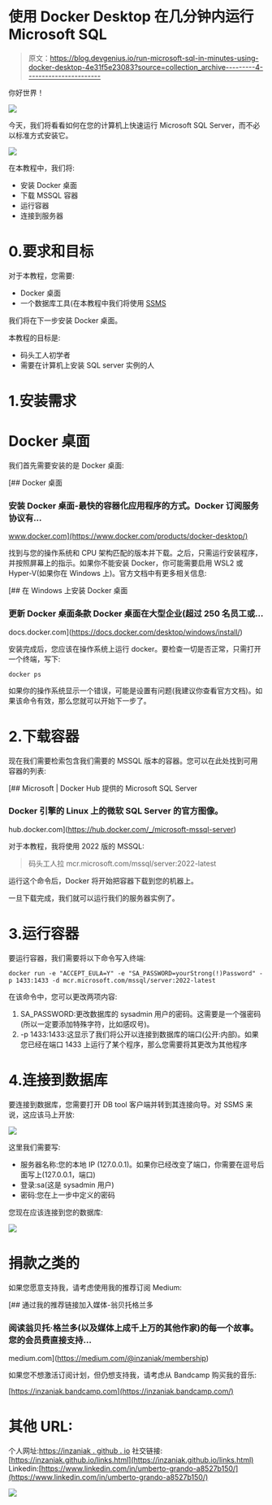 # 使用 Docker Desktop 在几分钟内运行 Microsoft SQL

> 原文：<https://blog.devgenius.io/run-microsoft-sql-in-minutes-using-docker-desktop-4e31f5e23083?source=collection_archive---------4----------------------->

你好世界！

![](img/50ad90d298a0ea774bbabf73b01e00f4.png)

今天，我们将看看如何在您的计算机上快速运行 Microsoft SQL Server，而不必以标准方式安装它。

![](img/457bf53d01f324637b7513248c070834.png)

在本教程中，我们将:

*   安装 Docker 桌面
*   下载 MSSQL 容器
*   运行容器
*   连接到服务器

# 0.要求和目标

对于本教程，您需要:

*   Docker 桌面
*   一个数据库工具(在本教程中我们将使用 [SSMS](https://docs.microsoft.com/it-it/sql/ssms/download-sql-server-management-studio-ssms?view=sql-server-ver16)

我们将在下一步安装 Docker 桌面。

本教程的目标是:

*   码头工人初学者
*   需要在计算机上安装 SQL server 实例的人

# 1.安装需求

# Docker 桌面

我们首先需要安装的是 Docker 桌面:

[](https://www.docker.com/products/docker-desktop/) [## Docker 桌面

### 安装 Docker 桌面-最快的容器化应用程序的方式。Docker 订阅服务协议有…

www.docker.com](https://www.docker.com/products/docker-desktop/) 

找到与您的操作系统和 CPU 架构匹配的版本并下载。之后，只需运行安装程序，并按照屏幕上的指示。如果你不能安装 Docker，你可能需要启用 WSL2 或 Hyper-V(如果你在 Windows 上)。官方文档中有更多相关信息:

[](https://docs.docker.com/desktop/windows/install/) [## 在 Windows 上安装 Docker 桌面

### 更新 Docker 桌面条款 Docker 桌面在大型企业(超过 250 名员工或…

docs.docker.com](https://docs.docker.com/desktop/windows/install/) 

安装完成后，您应该在操作系统上运行 docker。要检查一切是否正常，只需打开一个终端，写下:

`docker ps`

如果你的操作系统显示一个错误，可能是设置有问题(我建议你查看官方文档)。如果该命令有效，那么您就可以开始下一步了。

# 2.下载容器

现在我们需要检索包含我们需要的 MSSQL 版本的容器。您可以在此处找到可用容器的列表:

 [## Microsoft | Docker Hub 提供的 Microsoft SQL Server

### Docker 引擎的 Linux 上的微软 SQL Server 的官方图像。

hub.docker.com](https://hub.docker.com/_/microsoft-mssql-server) 

对于本教程，我将使用 2022 版的 MSSQL:

> 码头工人拉 mcr.microsoft.com/mssql/server:2022-latest

运行这个命令后，Docker 将开始把容器下载到您的机器上。

一旦下载完成，我们就可以运行我们的服务器实例了。

# 3.运行容器

要运行容器，我们需要将以下命令写入终端:

```
docker run -e "ACCEPT_EULA=Y" -e "SA_PASSWORD=yourStrong(!)Password" -p 1433:1433 -d mcr.microsoft.com/mssql/server:2022-latest
```

在该命令中，您可以更改两项内容:

1.  SA_PASSWORD:更改数据库的 sysadmin 用户的密码。这需要是一个强密码(所以一定要添加特殊字符，比如感叹号)。
2.  -p 1433:1433:这显示了我们将公开以连接到数据库的端口(公开:内部)。如果您已经在端口 1433 上运行了某个程序，那么您需要将其更改为其他程序

# 4.连接到数据库

要连接到数据库，您需要打开 DB tool 客户端并转到其连接向导。对 SSMS 来说，这应该马上开放:

![](img/9e4cb921ebc0db05e4dc0bb070a8a572.png)

这里我们需要写:

*   服务器名称:您的本地 IP (127.0.0.1)。如果你已经改变了端口，你需要在逗号后面写上(127.0.0.1，端口)
*   登录:sa(这是 sysadmin 用户)
*   密码:您在上一步中定义的密码

您现在应该连接到您的数据库:

![](img/3539a835741561dbb46e2f1fa7290304.png)

# 捐款之类的

如果您愿意支持我，请考虑使用我的推荐订阅 Medium:

[](https://medium.com/@inzaniak/membership) [## 通过我的推荐链接加入媒体-翁贝托格兰多

### 阅读翁贝托·格兰多(以及媒体上成千上万的其他作家)的每一个故事。您的会员费直接支持…

medium.com](https://medium.com/@inzaniak/membership) 

如果您不想激活订阅计划，但仍想支持我，请考虑从 Bandcamp 购买我的音乐:

[https://inzaniak.bandcamp.com](https://inzaniak.bandcamp.com/)

# 其他 URL:

个人网址:[https://inzaniak . github . io](https://inzaniak.github.io/)
社交链接:[https://inzaniak.github.io/links.html](https://inzaniak.github.io/links.html)
Linkedin:[https://www.linkedin.com/in/umberto-grando-a8527b150/](https://www.linkedin.com/in/umberto-grando-a8527b150/)

![](img/4bb392b4b103da44906b82820a32a823.png)